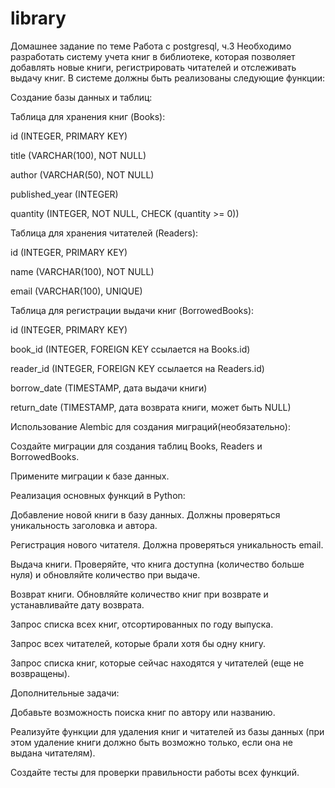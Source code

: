 # library
Домашнее задание по теме Работа с postgresql, ч.3
Необходимо разработать систему учета книг в библиотеке, которая позволяет добавлять новые книги, регистрировать читателей и отслеживать выдачу книг. В системе должны быть реализованы следующие функции:



Создание базы данных и таблиц:

Таблица для хранения книг (Books):

id (INTEGER, PRIMARY KEY)

title (VARCHAR(100), NOT NULL)

author (VARCHAR(50), NOT NULL)

published_year (INTEGER)

quantity (INTEGER, NOT NULL, CHECK (quantity >= 0))



Таблица для хранения читателей (Readers):

id (INTEGER, PRIMARY KEY)

name (VARCHAR(100), NOT NULL)

email (VARCHAR(100), UNIQUE)



Таблица для регистрации выдачи книг (BorrowedBooks):

id (INTEGER, PRIMARY KEY)

book_id (INTEGER, FOREIGN KEY ссылается на Books.id)

reader_id (INTEGER, FOREIGN KEY ссылается на Readers.id)

borrow_date (TIMESTAMP, дата выдачи книги)

return_date (TIMESTAMP, дата возврата книги, может быть NULL)



Использование Alembic для создания миграций(необязательно):

Создайте миграции для создания таблиц Books, Readers и BorrowedBooks.

Примените миграции к базе данных.



Реализация основных функций в Python:

Добавление новой книги в базу данных. Должны проверяться уникальность заголовка и автора.

Регистрация нового читателя. Должна проверяться уникальность email.

Выдача книги. Проверяйте, что книга доступна (количество больше нуля) и обновляйте количество при выдаче.

Возврат книги. Обновляйте количество книг при возврате и устанавливайте дату возврата.



Запрос списка всех книг, отсортированных по году выпуска.

Запрос всех читателей, которые брали хотя бы одну книгу.

Запрос списка книг, которые сейчас находятся у читателей (еще не возвращены).



Дополнительные задачи:

Добавьте возможность поиска книг по автору или названию.

Реализуйте функции для удаления книг и читателей из базы данных (при этом удаление книги должно быть возможно только, если она не выдана читателям).

Создайте тесты для проверки правильности работы всех функций.



